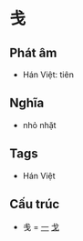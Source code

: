 # 戋

## Phát âm
* Hán Việt: tiên

## Nghĩa
* nhỏ nhặt

## Tags
* Hán Việt

## Cấu trúc
* 戋 = [一](一.md) [戈](戈.md)

<script>window.HANZI_FIELD='戋';</script>